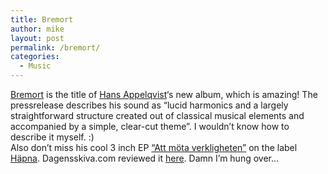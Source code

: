 ```yaml
---
title: Bremort
author: mike
layout: post
permalink: /bremort/
categories:
  - Music
---
```

<a target="_blank" href="http://www.komplott.com/catalogue/hans_appelqvist_-_bremort.asp">Bremort</a> is the title of <a target="_blank" href="http://www.komplott.com/artists/hans_appelqvist.asp">Hans Appelqvist</a>&#8216;s new album, which is amazing! The pressrelease describes his sound as &#8220;lucid harmonics and a largely straightforward structure created out of classical musical elements and accompanied by a simple, clear-cut theme&#8221;. I wouldn&#8217;t know how to describe it myself. :)  
Also don&#8217;t miss his cool 3 inch EP <a target="_blank" href="http://www.hapna.com/appelqvist.html">&#8220;Att möta verkligheten&#8221;</a> on the label <a target="_blank" href="http://www.hapna.com/">Häpna</a>. Dagensskiva.com reviewed it <a target="_blank" href="http://www.dagensskiva.com/index.asp?datum=2003-6-4">here</a>. Damn I&#8217;m hung over&#8230;